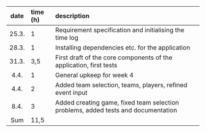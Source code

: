 | date | time (h) | description |
| :----:|:-----| :-----|
| 25.3. | 1    | Requirement specification and initialising the time log |
| 28.3. | 1    | Installing dependencies etc. for the application |
| 31.3. | 3,5 | First draft of the core components of the application, first tests |
| 4.4. | 1 | General upkeep for week 4 |
| 4.4. | 2 | Added team selection, teams, players, refined event input |
| 8.4. | 3 | Added creating game, fixed team selection problems, added tests and documentation |
| Sum | 11,5 |
